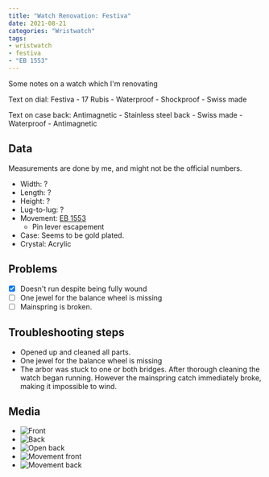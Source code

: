 ```yaml
---
title: "Watch Renovation: Festiva"
date: 2021-08-21
categories: "Wristwatch"
tags:
- wristwatch
- festiva
- "EB 1553"
---
```


Some notes on a watch which I'm renovating

Text on dial: Festiva - 17 Rubis - Waterproof - Shockproof - Swiss made

Text on case back: Antimagnetic - Stainless steel back - Swiss made - Waterproof - Antimagnetic

## Data

Measurements are done by me, and might not be the official numbers.

* Width: ?
* Length: ?
* Height: ?
* Lug-to-lug: ?
* Movement: [EB 1553](http://www.ranfft.de/cgi-bin/bidfun-db.cgi?11&ranfft&0&2uswk&EB_1553&)
  - Pin lever escapement
* Case: Seems to be gold plated.
* Crystal: Acrylic

## Problems

- [x] Doesn't run despite being fully wound
- [ ] One jewel for the balance wheel is missing
- [ ] Mainspring is broken.

## Troubleshooting steps

* Opened up and cleaned all parts.
* One jewel for the balance wheel is missing
* The arbor was stuck to one or both bridges. After thorough cleaning the watch began running. However the mainspring catch immediately broke, making it impossible to wind.


## Media
* ![Front](https://i.imgur.com/jrKSd8B.jpg)
* ![Back](https://i.imgur.com/qWMhFbb.jpg)
* ![Open back](https://i.imgur.com/BOSitJi.jpg)
* ![Movement front](https://i.imgur.com/bKstYCV.jpg)
* ![Movement back](https://i.imgur.com/CUCJRHt.jpg)

